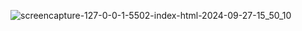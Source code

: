 ![screencapture-127-0-0-1-5502-index-html-2024-09-27-15_50_10](https://github.com/user-attachments/assets/a9a8ef48-b22b-41b4-9fb0-965f60e5e559)
